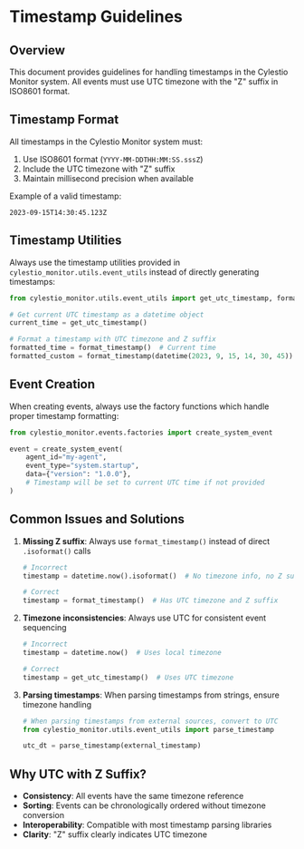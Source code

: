 # Timestamp Guidelines

## Overview

This document provides guidelines for handling timestamps in the Cylestio Monitor system. All events must use UTC timezone with the "Z" suffix in ISO8601 format.

## Timestamp Format

All timestamps in the Cylestio Monitor system must:

1. Use ISO8601 format (`YYYY-MM-DDTHH:MM:SS.sssZ`)
2. Include the UTC timezone with "Z" suffix
3. Maintain millisecond precision when available

Example of a valid timestamp:
```
2023-09-15T14:30:45.123Z
```

## Timestamp Utilities

Always use the timestamp utilities provided in `cylestio_monitor.utils.event_utils` instead of directly generating timestamps:

```python
from cylestio_monitor.utils.event_utils import get_utc_timestamp, format_timestamp

# Get current UTC timestamp as a datetime object
current_time = get_utc_timestamp()

# Format a timestamp with UTC timezone and Z suffix
formatted_time = format_timestamp()  # Current time
formatted_custom = format_timestamp(datetime(2023, 9, 15, 14, 30, 45))  # Custom time
```

## Event Creation

When creating events, always use the factory functions which handle proper timestamp formatting:

```python
from cylestio_monitor.events.factories import create_system_event

event = create_system_event(
    agent_id="my-agent",
    event_type="system.startup",
    data={"version": "1.0.0"},
    # Timestamp will be set to current UTC time if not provided
)
```

## Common Issues and Solutions

1. **Missing Z suffix**: Always use `format_timestamp()` instead of direct `.isoformat()` calls

   ```python
   # Incorrect
   timestamp = datetime.now().isoformat()  # No timezone info, no Z suffix
   
   # Correct
   timestamp = format_timestamp()  # Has UTC timezone and Z suffix
   ```

2. **Timezone inconsistencies**: Always use UTC for consistent event sequencing

   ```python
   # Incorrect
   timestamp = datetime.now()  # Uses local timezone
   
   # Correct
   timestamp = get_utc_timestamp()  # Uses UTC timezone
   ```

3. **Parsing timestamps**: When parsing timestamps from strings, ensure timezone handling

   ```python
   # When parsing timestamps from external sources, convert to UTC
   from cylestio_monitor.utils.event_utils import parse_timestamp
   
   utc_dt = parse_timestamp(external_timestamp)
   ```

## Why UTC with Z Suffix?

- **Consistency**: All events have the same timezone reference
- **Sorting**: Events can be chronologically ordered without timezone conversion
- **Interoperability**: Compatible with most timestamp parsing libraries
- **Clarity**: "Z" suffix clearly indicates UTC timezone 